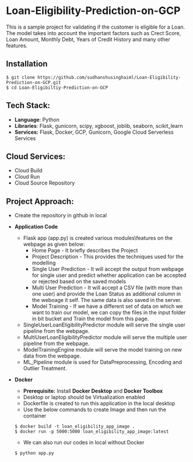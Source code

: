 # Loan-Eligibility-Prediction-on-GCP
This is a sample project for validating if the customer is eligible for a Loan. The model takes into account the important factors such as Crect Score, Loan Amount, Monthly Debt, Years of Credit History and many other features.  

## Installation
```
$ git clone https://github.com/sudhanshusinghaiml/Loan-Eligibility-Prediction-on-GCP.git
$ cd Loan-Eligibiltiy-Prediction-on-GCP
```

## Tech Stack:
 - **Language**: Python
 - **Libraries**: Flask, gunicorn, scipy, xgboost, joblib, seaborn, scikit_learn
 - **Services:** Flask, Docker, GCP, Gunicorn, Google Cloud Serverless Services

## Cloud Services:
 - Cloud Build
 - Cloud Run
 - Cloud Source Repository

## Project Approach:
 - Create the repository in github in local
 - **Application Code**
    - Flask app (app.py) is created various modules\features on the webpage as given below:
        - Home Page - It briefly describes the Project
        - Project Description - This provides the techniques used for the modelling
        - Single User Prediction - It will accept the output from webpage for single user and predict whether application can be accepted or rejected based on the saved models
        - Multi User Prediction - It will accept a CSV file (with more than one user) and provide the Loan Status as additional column in the weboage it self. The same data is also saved in the server.
        - Model Training - If we have a different set of data on which we want to train our model, we can copy the files in the input folder in bit bucket and Train the model from this page.
    - SingleUserLoanEligibilityPredictor module will serve the single user pipeline from the webpage.
    - MultiUserLoanEligibilityPredictor module will serve the multiple user pipeline from the webpage.
    - ModelTrainingEngine module will serve the model training on new data from the webpage.
    - ML_Pipeline module is used for DataPreprocessing, Encoding and Outlier Treatment.

 - **Docker**
    - **Prerequisite:** Install **Docker Desktop** and **Docker Toolbox**
    - Desktop or laptop should be Virtualization enabled
    - Dockerfile is created to run this application in the local desktop
    - Use the below commands to create Image and then run the container
    ```
    $ docker build -t loan_eligibility_app_image .
    $ docker run -p 5000:5000 loan_eligibility_app_image:latest
    ```
    - We can also run our codes in local without Docker
    ```
    $ python app.py
    ```